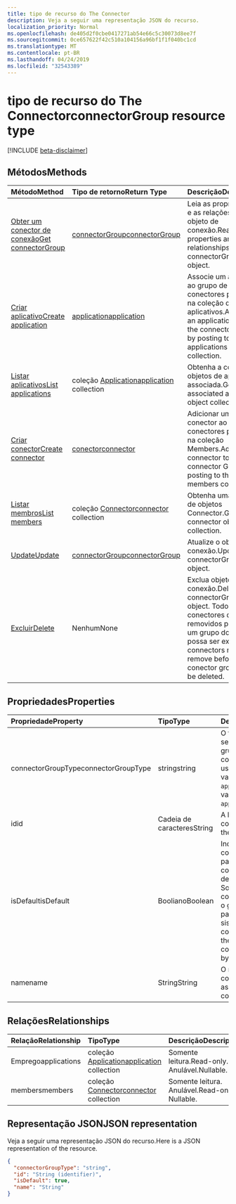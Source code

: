 ```yaml
---
title: tipo de recurso do The Connector
description: Veja a seguir uma representação JSON do recurso.
localization_priority: Normal
ms.openlocfilehash: de405d2f0cbe0417271ab54e66c5c30073d8ee7f
ms.sourcegitcommit: 0ce657622f42c510a104156a96bf1f1f040bc1cd
ms.translationtype: MT
ms.contentlocale: pt-BR
ms.lasthandoff: 04/24/2019
ms.locfileid: "32543389"
---
```

# <a name="connectorgroup-resource-type"></a><span data-ttu-id="b8453-103">tipo de recurso do The Connector</span><span class="sxs-lookup"><span data-stu-id="b8453-103">connectorGroup resource type</span></span>

[!INCLUDE [beta-disclaimer](../../includes/beta-disclaimer.md)]

## <a name="methods"></a><span data-ttu-id="b8453-104">Métodos</span><span class="sxs-lookup"><span data-stu-id="b8453-104">Methods</span></span>

| <span data-ttu-id="b8453-105">Método</span><span class="sxs-lookup"><span data-stu-id="b8453-105">Method</span></span>           | <span data-ttu-id="b8453-106">Tipo de retorno</span><span class="sxs-lookup"><span data-stu-id="b8453-106">Return Type</span></span>    |<span data-ttu-id="b8453-107">Descrição</span><span class="sxs-lookup"><span data-stu-id="b8453-107">Description</span></span>|
|:---------------|:--------|:----------|
|[<span data-ttu-id="b8453-108">Obter um conector de conexão</span><span class="sxs-lookup"><span data-stu-id="b8453-108">Get connectorGroup</span></span>](../api/connectorgroup-get.md) | [<span data-ttu-id="b8453-109">connectorGroup</span><span class="sxs-lookup"><span data-stu-id="b8453-109">connectorGroup</span></span>](connectorgroup.md) |<span data-ttu-id="b8453-110">Leia as propriedades e as relações do objeto de conexão.</span><span class="sxs-lookup"><span data-stu-id="b8453-110">Read properties and relationships of connectorGroup object.</span></span>|
|[<span data-ttu-id="b8453-111">Criar aplicativo</span><span class="sxs-lookup"><span data-stu-id="b8453-111">Create application</span></span>](../api/connectorgroup-post-applications.md) |[<span data-ttu-id="b8453-112">application</span><span class="sxs-lookup"><span data-stu-id="b8453-112">application</span></span>](application.md)| <span data-ttu-id="b8453-113">Associe um aplicativo ao grupo de conectores postando na coleção de aplicativos.</span><span class="sxs-lookup"><span data-stu-id="b8453-113">Associate an application with the connector group by posting to the applications collection.</span></span>|
|[<span data-ttu-id="b8453-114">Listar aplicativos</span><span class="sxs-lookup"><span data-stu-id="b8453-114">List applications</span></span>](../api/connectorgroup-list-applications.md) |<span data-ttu-id="b8453-115">coleção [Application](application.md)</span><span class="sxs-lookup"><span data-stu-id="b8453-115">[application](application.md) collection</span></span>| <span data-ttu-id="b8453-116">Obtenha a coleção de objetos de aplicativo associada.</span><span class="sxs-lookup"><span data-stu-id="b8453-116">Get the associated application object collection.</span></span>|
|[<span data-ttu-id="b8453-117">Criar conector</span><span class="sxs-lookup"><span data-stu-id="b8453-117">Create connector</span></span>](../api/connectorgroup-post-members.md) |[<span data-ttu-id="b8453-118">conector</span><span class="sxs-lookup"><span data-stu-id="b8453-118">connector</span></span>](connector.md)| <span data-ttu-id="b8453-119">Adicionar um conector ao grupo de conectores postando na coleção Members.</span><span class="sxs-lookup"><span data-stu-id="b8453-119">Add a connector to the connector Group by posting to the members collection.</span></span>|
|[<span data-ttu-id="b8453-120">Listar membros</span><span class="sxs-lookup"><span data-stu-id="b8453-120">List members</span></span>](../api/connectorgroup-list-members.md) |<span data-ttu-id="b8453-121">coleção [Connector](connector.md)</span><span class="sxs-lookup"><span data-stu-id="b8453-121">[connector](connector.md) collection</span></span>| <span data-ttu-id="b8453-122">Obtenha uma coleção de objetos Connector.</span><span class="sxs-lookup"><span data-stu-id="b8453-122">Get a connector object collection.</span></span>|
|[<span data-ttu-id="b8453-123">Update</span><span class="sxs-lookup"><span data-stu-id="b8453-123">Update</span></span>](../api/connectorgroup-update.md) | [<span data-ttu-id="b8453-124">connectorGroup</span><span class="sxs-lookup"><span data-stu-id="b8453-124">connectorGroup</span></span>](connectorgroup.md)    |<span data-ttu-id="b8453-125">Atualize o objeto de conexão.</span><span class="sxs-lookup"><span data-stu-id="b8453-125">Update connectorGroup object.</span></span> |
|[<span data-ttu-id="b8453-126">Excluir</span><span class="sxs-lookup"><span data-stu-id="b8453-126">Delete</span></span>](../api/connectorgroup-delete.md) | <span data-ttu-id="b8453-127">Nenhum</span><span class="sxs-lookup"><span data-stu-id="b8453-127">None</span></span> |<span data-ttu-id="b8453-128">Exclua objeto de conexão.</span><span class="sxs-lookup"><span data-stu-id="b8453-128">Delete connectorGroup object.</span></span> <span data-ttu-id="b8453-129">Todos os conectores devem ser removidos para que um grupo do conector possa ser excluído.</span><span class="sxs-lookup"><span data-stu-id="b8453-129">All connectors must be remove before a conector group can be deleted.</span></span> |

## <a name="properties"></a><span data-ttu-id="b8453-130">Propriedades</span><span class="sxs-lookup"><span data-stu-id="b8453-130">Properties</span></span>
| <span data-ttu-id="b8453-131">Propriedade</span><span class="sxs-lookup"><span data-stu-id="b8453-131">Property</span></span>     | <span data-ttu-id="b8453-132">Tipo</span><span class="sxs-lookup"><span data-stu-id="b8453-132">Type</span></span>   |<span data-ttu-id="b8453-133">Descrição</span><span class="sxs-lookup"><span data-stu-id="b8453-133">Description</span></span>|
|:---------------|:--------|:----------|
|<span data-ttu-id="b8453-134">connectorGroupType</span><span class="sxs-lookup"><span data-stu-id="b8453-134">connectorGroupType</span></span>|<span data-ttu-id="b8453-135">string</span><span class="sxs-lookup"><span data-stu-id="b8453-135">string</span></span>| <span data-ttu-id="b8453-136">O tipo de conectores que serão usados com o grupo.</span><span class="sxs-lookup"><span data-stu-id="b8453-136">The type of connectors that will be used with the group.</span></span> <span data-ttu-id="b8453-137">Os valores possíveis são `applicationProxy`:.</span><span class="sxs-lookup"><span data-stu-id="b8453-137">Possible values are: `applicationProxy`.</span></span>|
|<span data-ttu-id="b8453-138">id</span><span class="sxs-lookup"><span data-stu-id="b8453-138">id</span></span>|<span data-ttu-id="b8453-139">Cadeia de caracteres</span><span class="sxs-lookup"><span data-stu-id="b8453-139">String</span></span>| <span data-ttu-id="b8453-140">A ID do objeto do conector</span><span class="sxs-lookup"><span data-stu-id="b8453-140">The object id of the connectorGroup</span></span>|
|<span data-ttu-id="b8453-141">isDefault</span><span class="sxs-lookup"><span data-stu-id="b8453-141">isDefault</span></span>|<span data-ttu-id="b8453-142">Booliano</span><span class="sxs-lookup"><span data-stu-id="b8453-142">Boolean</span></span>| <span data-ttu-id="b8453-143">Indica se o grupo de conectores é o padrão.</span><span class="sxs-lookup"><span data-stu-id="b8453-143">Indicates if the connectorGroup is the default connector group.</span></span> <span data-ttu-id="b8453-144">Somente um grupo de conectores único pode ser o grupo de conectores padrão e é definido pelo sistema.</span><span class="sxs-lookup"><span data-stu-id="b8453-144">Only a single connector Group can be the default connectorGroup and is set by the system.</span></span>|
|<span data-ttu-id="b8453-145">name</span><span class="sxs-lookup"><span data-stu-id="b8453-145">name</span></span>|<span data-ttu-id="b8453-146">String</span><span class="sxs-lookup"><span data-stu-id="b8453-146">String</span></span>| <span data-ttu-id="b8453-147">O nome associado ao conector.</span><span class="sxs-lookup"><span data-stu-id="b8453-147">The name associated with the connectorGroup.</span></span>|

## <a name="relationships"></a><span data-ttu-id="b8453-148">Relações</span><span class="sxs-lookup"><span data-stu-id="b8453-148">Relationships</span></span>
| <span data-ttu-id="b8453-149">Relação</span><span class="sxs-lookup"><span data-stu-id="b8453-149">Relationship</span></span> | <span data-ttu-id="b8453-150">Tipo</span><span class="sxs-lookup"><span data-stu-id="b8453-150">Type</span></span>   |<span data-ttu-id="b8453-151">Descrição</span><span class="sxs-lookup"><span data-stu-id="b8453-151">Description</span></span>|
|:---------------|:--------|:----------|
|<span data-ttu-id="b8453-152">Emprego</span><span class="sxs-lookup"><span data-stu-id="b8453-152">applications</span></span>|<span data-ttu-id="b8453-153">coleção [Application](application.md)</span><span class="sxs-lookup"><span data-stu-id="b8453-153">[application](application.md) collection</span></span>| <span data-ttu-id="b8453-154">Somente leitura.</span><span class="sxs-lookup"><span data-stu-id="b8453-154">Read-only.</span></span> <span data-ttu-id="b8453-155">Anulável.</span><span class="sxs-lookup"><span data-stu-id="b8453-155">Nullable.</span></span>|
|<span data-ttu-id="b8453-156">members</span><span class="sxs-lookup"><span data-stu-id="b8453-156">members</span></span>|<span data-ttu-id="b8453-157">coleção [Connector](connector.md)</span><span class="sxs-lookup"><span data-stu-id="b8453-157">[connector](connector.md) collection</span></span>| <span data-ttu-id="b8453-p105">Somente leitura. Anulável.</span><span class="sxs-lookup"><span data-stu-id="b8453-p105">Read-only. Nullable.</span></span>|

## <a name="json-representation"></a><span data-ttu-id="b8453-160">Representação JSON</span><span class="sxs-lookup"><span data-stu-id="b8453-160">JSON representation</span></span>

<span data-ttu-id="b8453-161">Veja a seguir uma representação JSON do recurso.</span><span class="sxs-lookup"><span data-stu-id="b8453-161">Here is a JSON representation of the resource.</span></span>

<!-- {
  "blockType": "resource",
  "optionalProperties": [

  ],
  "@odata.type": "microsoft.graph.connectorGroup"
}-->

```json
{
  "connectorGroupType": "string",
  "id": "String (identifier)",
  "isDefault": true,
  "name": "String"
}

```

<!-- uuid: 8fcb5dbc-d5aa-4681-8e31-b001d5168d79
2015-10-25 14:57:30 UTC -->
<!--
{
  "type": "#page.annotation",
  "description": "connectorGroup resource",
  "keywords": "",
  "section": "documentation",
  "tocPath": "",
  "suppressions": [
    "Error: /api-reference/beta/resources/connectorgroup.md:\r\n      Exception processing links.\r\n    System.ArgumentException: Link Definition was null. Link text: !INCLUDE [beta-disclaimer](../../includes/beta-disclaimer.md)\r\n      at ApiDoctor.Validation.DocFile.get_LinkDestinations()\r\n      at ApiDoctor.Validation.DocSet.ValidateLinks(Boolean includeWarnings, String[] relativePathForFiles, IssueLogger issues, Boolean requireFilenameCaseMatch, Boolean printOrphanedFiles)"
  ]
}
-->
